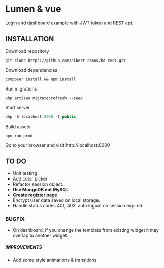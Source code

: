 # Lumen & vue

Login and dashboard example with JWT token and REST api.

## INSTALLATION

Download repository
```
git clone https://github.com/albert-ramos/hd-test.git
```

Download dependencies
```
composer install && npm install
```

Run migrations
```
php artisan migrate:refresh --seed
```

Start server
```php
php -S localhost:8000 -t public
```

Build assets
```
npm run prod
```

Go to your browser and visit
http://localhost:8000



## TO DO

- Unit testing
- Add color picker
- Refactor session object.
- **Use MongoDB not MySQL**
- **Create register page**
- Encrypt user data saved on local storage.
- Handle status codes 401, 403, auto logout on session expired.


### BUGFIX
- On dashboard, if you change the template from existing widget it may overlap to another widget.

##### IMPROVEMENTS
- Add some style animations & transitions